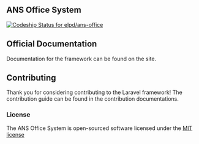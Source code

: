 ## ANS Office System

[ ![Codeship Status for elpd/ans-office](https://codeship.com/projects/575976a0-a91c-0132-0d55-0aa73f753338/status?branch=master)](https://codeship.com/projects/67580)

## Official Documentation

Documentation for the framework can be found on the site.

## Contributing

Thank you for considering contributing to the Laravel framework! The contribution guide can be found in the contribution documentations.

### License

The ANS Office System is open-sourced software licensed under the [MIT license](http://opensource.org/licenses/MIT)
